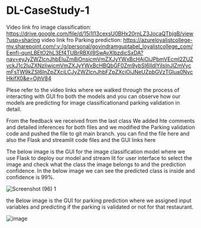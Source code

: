 # DL-CaseStudy-1
Video link fro image classification: https://drive.google.com/file/d/15i1I13cexsU0BHx20rnLZ3JocaQTbjgB/view?usp=sharing
video link fro Parking prediction: https://azureloyalistcollege-my.sharepoint.com/:v:/g/personal/govindramguptabel_loyalistcollege_com/Eenfi-qunLBEtO2hL3Ef4TUBrRBXjl9SwAvXlbzdicSxDA?nav=eyJyZWZlcnJhbEluZm8iOnsicmVmZXJyYWxBcHAiOiJPbmVEcml2ZUZvckJ1c2luZXNzIiwicmVmZXJyYWxBcHBQbGF0Zm9ybSI6IldlYiIsInJlZmVycmFsTW9kZSI6InZpZXciLCJyZWZlcnJhbFZpZXciOiJNeUZpbGVzTGlua0NvcHkifX0&e=OjhV84

Plese refer to the video links where we walked through the process of interacting with GUI fro both the models and you can observe how our models are predicting for image classificationand parking validation in detail.

From the feedback we received from the last class We added hte comments and detailed inferences for both files and we modified the Parking validation code and pushed the file to git main branch. you can find the file here and also the Flask and streamlit code files and the GUI links here

The below image is the GUI for the image classification model where we use Flask to deploy our model and stream lit for user interface to select the image and check what the class the image belongs to and the prediction confidence. In the below image we can see the predicted class is inside and confidence is 99%.

![Screenshot (96) 1](https://github.com/user-attachments/assets/c93507ee-06f0-4d0a-b9ad-329caeaaf037)

the Below image is the GUI for parking prediction where we assigned input variables and predicting if the parking is validated or not for that restaurant.

![image](https://github.com/user-attachments/assets/0d4d660a-2477-4f2b-9314-368c880e0904)






